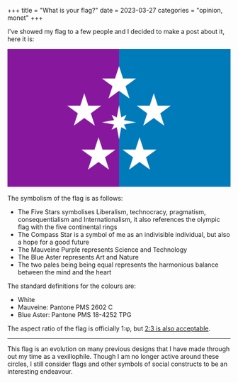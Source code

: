 +++
title = "What is your flag?"
date = 2023-03-27
categories = "opinion, monet"
+++

I've showed my flag to a few people and I decided to make a post about it, here it is:

![Personal Banner of Dania Rifki](/images/notebook/Personal%20Banner_1-Phi.png)

The symbolism of the flag is as follows:

- The Five Stars symbolises Liberalism, technocracy, pragmatism, consequentialism and Internationalism, it also references the olympic flag with the five continental rings
- The Compass Star is a symbol of me as an indivisible individual, but also a hope for a good future
- The Mauveine Purple represents Science and Technology
- The Blue Aster represents Art and Nature
- The two pales being being equal represents the harmonious balance between the mind and the heart

The standard definitions for the colours are:

- White
- Mauveine: Pantone PMS 2602 C
- Blue Aster: Pantone PMS 18-4252 TPG

The aspect ratio of the flag is officially 1:φ, but [2:3 is also acceptable](/images/notebook/Personal%20Banner_2-3.png).

---

This flag is an evolution on many previous designs that I have made through out my time as a vexillophile. Though I am no longer active around these circles, I still consider flags and other symbols of social constructs to be an interesting endeavour.
